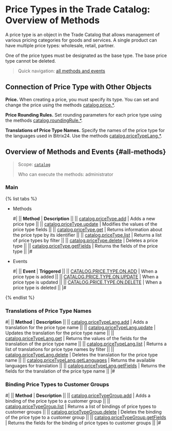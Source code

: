 # Price Types in the Trade Catalog: Overview of Methods

A price type is an object in the Trade Catalog that allows management of various pricing categories for goods and services. A single product can have multiple price types: wholesale, retail, partner.

One of the price types must be designated as the base type. The base price type cannot be deleted.

> Quick navigation: [all methods and events](#all-methods) 

## Connection of Price Type with Other Objects

**Price.** When creating a price, you must specify its type. You can set and change the price using the methods [catalog.price.*](../price/index.md). 

**Price Rounding Rules.** Set rounding parameters for each price type using the methods [catalog.roundingRule.*](../rounding-rule/index.md).

**Translations of Price Type Names.** Specify the names of the price type for the languages used in Bitrix24. Use the methods [catalog.priceTypeLang.*](./price-type-lang/index.md).

## Overview of Methods and Events {#all-methods}

> Scope: [`catalog`](../../scopes/permissions.md)
>
> Who can execute the methods: administrator

### Main

{% list tabs %}

- Methods

    #| 
    || **Method** | **Description** ||
    || [catalog.priceType.add](./catalog-price-type-add.md) | Adds a new price type ||
    || [catalog.priceType.update](./catalog-price-type-update.md) | Modifies the values of the price type fields ||
    || [catalog.priceType.get](./catalog-price-type-get.md) | Returns information about the price type by its identifier ||
    || [catalog.priceType.list](./catalog-price-type-list.md) | Returns a list of price types by filter ||
    || [catalog.priceType.delete](./catalog-price-type-delete.md) | Deletes a price type ||
    || [catalog.priceType.getFields](./catalog-price-type-get-fields.md) | Returns the fields of the price type ||
    |#

- Events

    #| 
    || **Event** | **Triggered** ||
    || [CATALOG.PRICE.TYPE.ON.ADD](../events/catalog-price-type-on-add.md) | When a price type is added ||
    || [CATALOG.PRICE.TYPE.ON.UPDATE](../events/catalog-price-type-on-update.md) | When a price type is updated ||
    || [CATALOG.PRICE.TYPE.ON.DELETE](../events/catalog-price-type-on-delete.md) | When a price type is deleted ||
    |#

{% endlist %}

### Translations of Price Type Names

#| 
|| **Method** | **Description** ||
|| [catalog.priceTypeLang.add](./price-type-lang/catalog-price-type-lang-add.md) | Adds a translation for the price type name ||
|| [catalog.priceTypeLang.update](./price-type-lang/catalog-price-type-lang-update.md) | Updates the translation for the price type name ||
|| [catalog.priceTypeLang.get](./price-type-lang/catalog-price-type-lang-get.md) | Returns the values of the fields for the translation of the price type name ||
|| [catalog.priceTypeLang.list](./price-type-lang/catalog-price-type-lang-list.md) | Returns a list of translations for price type names by filter ||
|| [catalog.priceTypeLang.delete](./price-type-lang/catalog-price-type-lang-delete.md) | Deletes the translation for the price type name ||
|| [catalog.priceTypeLang.getLanguages](./price-type-lang/catalog-price-type-lang-get-languages.md) | Returns the available languages for translation ||
|| [catalog.priceTypeLang.getFields](./price-type-lang/catalog-price-type-lang-get-fields.md) | Returns the fields for the translation of the price type name ||
|#

### Binding Price Types to Customer Groups

#| 
|| **Method** | **Description** ||
|| [catalog.priceTypeGroup.add](./price-type-group/catalog-price-type-group-add.md) | Adds a binding of the price type to a customer group ||
|| [catalog.priceTypeGroup.list](./price-type-group/catalog-price-type-group-list.md) | Returns a list of bindings of price types to customer groups ||
|| [catalog.priceTypeGroup.delete](./price-type-group/catalog-price-type-group-delete.md) | Deletes the binding of the price type to a customer group ||
|| [catalog.priceTypeGroup.getFields](./price-type-group/catalog-price-type-group-get-fields.md) | Returns the fields for the binding of price types to customer groups ||
|#